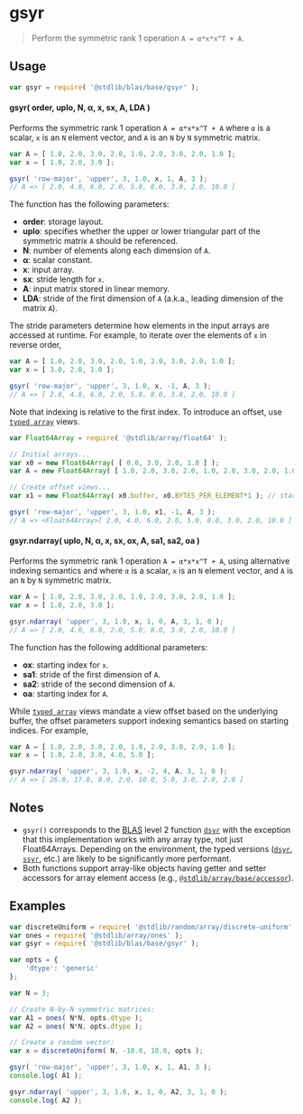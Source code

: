 <!--

@license Apache-2.0

Copyright (c) 2025 The Stdlib Authors.

Licensed under the Apache License, Version 2.0 (the "License");
you may not use this file except in compliance with the License.
You may obtain a copy of the License at

   http://www.apache.org/licenses/LICENSE-2.0

Unless required by applicable law or agreed to in writing, software
distributed under the License is distributed on an "AS IS" BASIS,
WITHOUT WARRANTIES OR CONDITIONS OF ANY KIND, either express or implied.
See the License for the specific language governing permissions and
limitations under the License.

-->

# gsyr

> Perform the symmetric rank 1 operation `A = α*x*x^T + A`.

<section class="usage">

## Usage

```javascript
var gsyr = require( '@stdlib/blas/base/gsyr' );
```

#### gsyr( order, uplo, N, α, x, sx, A, LDA )

Performs the symmetric rank 1 operation `A = α*x*x^T + A` where `α` is a scalar, `x` is an `N` element vector, and `A` is an `N` by `N` symmetric matrix.

```javascript
var A = [ 1.0, 2.0, 3.0, 2.0, 1.0, 2.0, 3.0, 2.0, 1.0 ];
var x = [ 1.0, 2.0, 3.0 ];

gsyr( 'row-major', 'upper', 3, 1.0, x, 1, A, 3 );
// A => [ 2.0, 4.0, 6.0, 2.0, 5.0, 8.0, 3.0, 2.0, 10.0 ]
```

The function has the following parameters:

-   **order**: storage layout.
-   **uplo**: specifies whether the upper or lower triangular part of the symmetric matrix `A` should be referenced.
-   **N**: number of elements along each dimension of `A`.
-   **α**: scalar constant.
-   **x**: input array.
-   **sx**: stride length for `x`.
-   **A**: input matrix stored in linear memory.
-   **LDA**: stride of the first dimension of `A` (a.k.a., leading dimension of the matrix `A`).

The stride parameters determine how elements in the input arrays are accessed at runtime. For example, to iterate over the elements of `x` in reverse order,

```javascript
var A = [ 1.0, 2.0, 3.0, 2.0, 1.0, 2.0, 3.0, 2.0, 1.0 ];
var x = [ 3.0, 2.0, 1.0 ];

gsyr( 'row-major', 'upper', 3, 1.0, x, -1, A, 3 );
// A => [ 2.0, 4.0, 6.0, 2.0, 5.0, 8.0, 3.0, 2.0, 10.0 ]
```

Note that indexing is relative to the first index. To introduce an offset, use [`typed array`][mdn-typed-array] views.

<!-- eslint-disable stdlib/capitalized-comments -->

```javascript
var Float64Array = require( '@stdlib/array/float64' );

// Initial arrays...
var x0 = new Float64Array( [ 0.0, 3.0, 2.0, 1.0 ] );
var A = new Float64Array( [ 1.0, 2.0, 3.0, 2.0, 1.0, 2.0, 3.0, 2.0, 1.0 ] );

// Create offset views...
var x1 = new Float64Array( x0.buffer, x0.BYTES_PER_ELEMENT*1 ); // start at 2nd element

gsyr( 'row-major', 'upper', 3, 1.0, x1, -1, A, 3 );
// A => <Float64Array>[ 2.0, 4.0, 6.0, 2.0, 5.0, 8.0, 3.0, 2.0, 10.0 ]
```

#### gsyr.ndarray( uplo, N, α, x, sx, ox, A, sa1, sa2, oa )

Performs the symmetric rank 1 operation `A = α*x*x^T + A`, using alternative indexing semantics and where `α` is a scalar, `x` is an `N` element vector, and `A` is an `N` by `N` symmetric matrix.

```javascript
var A = [ 1.0, 2.0, 3.0, 2.0, 1.0, 2.0, 3.0, 2.0, 1.0 ];
var x = [ 1.0, 2.0, 3.0 ];

gsyr.ndarray( 'upper', 3, 1.0, x, 1, 0, A, 3, 1, 0 );
// A => [ 2.0, 4.0, 6.0, 2.0, 5.0, 8.0, 3.0, 2.0, 10.0 ]
```

The function has the following additional parameters:

-   **ox**: starting index for `x`.
-   **sa1**: stride of the first dimension of `A`.
-   **sa2**: stride of the second dimension of `A`.
-   **oa**: starting index for `A`.

While [`typed array`][mdn-typed-array] views mandate a view offset based on the underlying buffer, the offset parameters support indexing semantics based on starting indices. For example,

```javascript
var A = [ 1.0, 2.0, 3.0, 2.0, 1.0, 2.0, 3.0, 2.0, 1.0 ];
var x = [ 1.0, 2.0, 3.0, 4.0, 5.0 ];

gsyr.ndarray( 'upper', 3, 1.0, x, -2, 4, A, 3, 1, 0 );
// A => [ 26.0, 17.0, 8.0, 2.0, 10.0, 5.0, 3.0, 2.0, 2.0 ]
```

</section>

<!-- /.usage -->

<section class="notes">

## Notes

-   `gsyr()` corresponds to the [BLAS][blas] level 2 function [`dsyr`][dsyr] with the exception that this implementation works with any array type, not just Float64Arrays. Depending on the environment, the typed versions ([`dsyr`][@stdlib/blas/base/dsyr], [`ssyr`][@stdlib/blas/base/ssyr], etc.) are likely to be significantly more performant.
-   Both functions support array-like objects having getter and setter accessors for array element access (e.g., [`@stdlib/array/base/accessor`][@stdlib/array/base/accessor]).

</section>

<!-- /.notes -->

<section class="examples">

## Examples

<!-- eslint no-undef: "error" -->

```javascript
var discreteUniform = require( '@stdlib/random/array/discrete-uniform' );
var ones = require( '@stdlib/array/ones' );
var gsyr = require( '@stdlib/blas/base/gsyr' );

var opts = {
    'dtype': 'generic'
};

var N = 3;

// Create N-by-N symmetric matrices:
var A1 = ones( N*N, opts.dtype );
var A2 = ones( N*N, opts.dtype );

// Create a random vector:
var x = discreteUniform( N, -10.0, 10.0, opts );

gsyr( 'row-major', 'upper', 3, 1.0, x, 1, A1, 3 );
console.log( A1 );

gsyr.ndarray( 'upper', 3, 1.0, x, 1, 0, A2, 3, 1, 0 );
console.log( A2 );
```

</section>

<!-- /.examples -->

<!-- Section for related `stdlib` packages. Do not manually edit this section, as it is automatically populated. -->

<section class="related">

</section>

<!-- /.related -->

<!-- Section for all links. Make sure to keep an empty line after the `section` element and another before the `/section` close. -->

<section class="links">

[blas]: http://www.netlib.org/blas

[dsyr]: https://www.netlib.org/lapack/explore-html/dc/d82/group__her_ga07f0e3f8592107877f12a554a41c7413.html#ga07f0e3f8592107877f12a554a41c7413

[mdn-typed-array]: https://developer.mozilla.org/en-US/docs/Web/JavaScript/Reference/Global_Objects/TypedArray

[@stdlib/blas/base/dsyr]: https://github.com/stdlib-js/stdlib/tree/develop/lib/node_modules/%40stdlib/blas/base/dsyr

[@stdlib/blas/base/ssyr]: https://github.com/stdlib-js/stdlib/tree/develop/lib/node_modules/%40stdlib/blas/base/ssyr

[@stdlib/array/base/accessor]: https://github.com/stdlib-js/stdlib/tree/develop/lib/node_modules/%40stdlib/array/base/accessor


</section>

<!-- /.links -->
